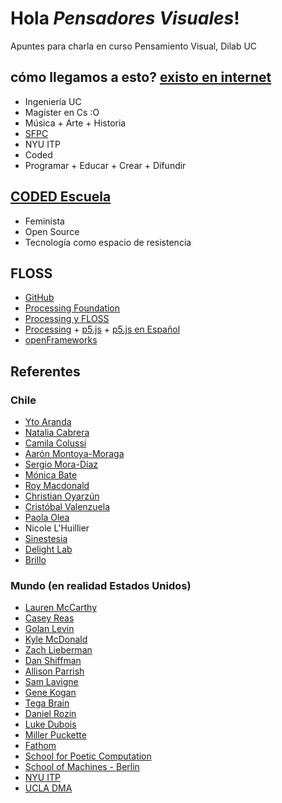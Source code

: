 # Hola *Pensadores Visuales*!
Apuntes para charla en curso Pensamiento Visual, Dilab UC

## cómo llegamos a esto? [existo en internet](http://guillemontecinos.cl/)
* Ingeniería UC
* Magíster en Cs :O
* Música + Arte + Historia
* [SFPC](http://sfpc.io/)
* NYU ITP
* Coded
* Programar + Educar + Crear + Difundir

## [CODED Escuela](http://codedescuela.cl/)
* Feminista
* Open Source
* Tecnología como espacio de resistencia

## FLOSS
* [GitHub](https://github.com/)
* [Processing Foundation](https://processingfoundation.org/)
* [Processing y FLOSS](https://medium.com/processing-foundation/processing-and-floss-d35aa4607f4c)
* [Processing](https://processing.org/) + [p5.js](https://p5js.org/es/) + [p5.js en Español](https://processingfoundation.press/)
* [openFrameworks](http://openframeworks.cc/)


## Referentes
### Chile
* [Yto Aranda](http://yto.cl/)
* [Natalia Cabrera](https://www.nataliacabrera.com/)
* [Camila Colussi](https://www.camilacolussi.com/)
* [Aarón Montoya-Moraga](http://montoyamoraga.io/)
* [Sergio Mora-Díaz](http://www.sergiomoradiaz.com/)
* [Mónica Bate](http://etab.cl/monica-bate/)
* [Roy Macdonald](http://roymacdonald.github.io/)
* [Christian Oyarzún](http://www.error404.cl/)
* [Cristóbal Valenzuela](https://cvalenzuelab.com/)
* [Paola Olea](http://www.paoolea.com/)
* Nicole L'Huillier
* [Sinestesia](http://sinestesia.cc/)
* [Delight Lab](https://delightlab.com/)
* [Brillo](http://brillocolectivo.com/)

### Mundo (en realidad Estados Unidos)
* [Lauren McCarthy](http://lauren-mccarthy.com/)
* [Casey Reas](http://reas.com/)
* [Golan Levin](http://www.flong.com/)
* [Kyle McDonald](http://www.kylemcdonald.net/)
* [Zach Lieberman](https://www.instagram.com/zach.lieberman/?hl=es-la)
* [Dan Shiffman](http://shiffman.net/)
* [Allison Parrish](https://www.decontextualize.com/)
* [Sam Lavigne](http://lav.io/)
* [Gene Kogan](http://genekogan.com/)
* [Tega Brain](http://tegabrain.com/)
* [Daniel Rozin](http://www.smoothware.com/danny/)
* [Luke Dubois](http://lukedubois.com/)
* [Miller Puckette](http://msp.ucsd.edu/)
* [Fathom](https://fathom.info/)
* [School for Poetic Computation](http://sfpc.io/)
* [School of Machines - Berlin](http://schoolofma.org/)
* [NYU ITP](https://tisch.nyu.edu/itp)
* [UCLA DMA](http://dma.ucla.edu/)

